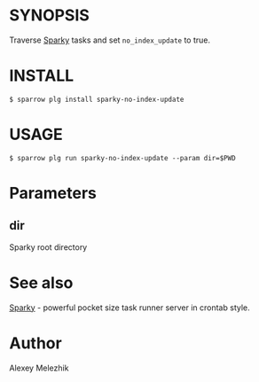 # SYNOPSIS

Traverse [Sparky](https://github.com/melezhik/sparky) tasks and set `no_index_update` to true.

# INSTALL

    $ sparrow plg install sparky-no-index-update

# USAGE

    $ sparrow plg run sparky-no-index-update --param dir=$PWD

# Parameters

## dir

Sparky root directory

# See also

[Sparky](https://github.com/melezhik/sparky) - powerful pocket size task runner server in crontab style.

# Author

Alexey Melezhik

